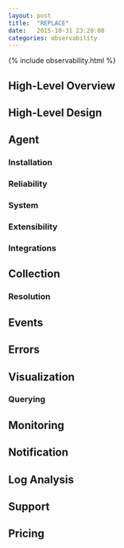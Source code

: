 ```yaml
---
layout: post
title:  "REPLACE"
date:   2015-10-31 23:20:08
categories: observability
---
```


{% include observability.html %}

## High-Level Overview

## High-Level Design

## Agent

### Installation

### Reliability

### System

### Extensibility

### Integrations

## Collection

### Resolution

## Events

## Errors

## Visualization

### Querying

## Monitoring

## Notification

## Log Analysis

## Support

## Pricing
